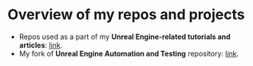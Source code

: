 # Overview of my repos and projects
- Repos used as a part of my **Unreal Engine-related tutorials and articles**: [link](https://github.com/orgs/DevRespawn-com/repositories).
- My fork of **Unreal Engine Automation and Testing** repository: [link](https://github.com/MichaelBCG/devops_ue).
